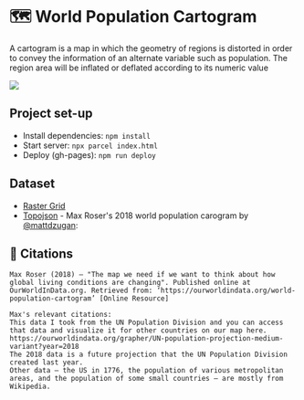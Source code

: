 # 🗺️ World Population Cartogram

A cartogram is a map in which the geometry of regions is distorted in order to convey the information of an alternate variable such as population. The region area will be inflated or deflated according to its numeric value

<img src="https://github.com/addu390/population-cartogram/blob/master/images/cartogram.gif"/>

## Project set-up

- Install dependencies: `npm install`
- Start server: `npx parcel index.html`
- Deploy (gh-pages): `npm run deploy`

## Dataset

- [Raster Grid](https://sedac.ciesin.columbia.edu/data/set/gpw-v4-national-identifier-grid-rev11)
- [Topojson](https://raw.githubusercontent.com/addu390/population-cartogram/master/data/test2/topo.json) - Max Roser's 2018 world population carogram by [@mattdzugan](https://github.com/mattdzugan/World-Population-Cartogram): 

## 📒 Citations

```
Max Roser (2018) – "The map we need if we want to think about how global living conditions are changing". Published online at OurWorldInData.org. Retrieved from: ‘https://ourworldindata.org/world-population-cartogram’ [Online Resource]

Max's relevant citations:
This data I took from the UN Population Division and you can access that data and visualize it for other countries on our map here. https://ourworldindata.org/grapher/UN-population-projection-medium-variant?year=2018
The 2018 data is a future projection that the UN Population Division created last year.
Other data – the US in 1776, the population of various metropolitan areas, and the population of some small countries – are mostly from Wikipedia.
```